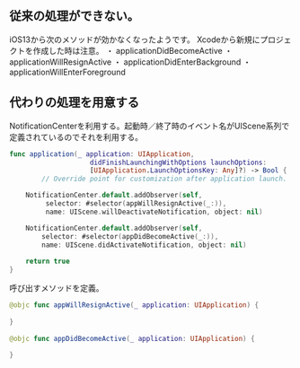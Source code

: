 <!--
title:   iOS 13 起動時／終了時メモ
tags:    Swift
id:      17b7c6baf1004c41bf88
private: false
-->
## 従来の処理ができない。
iOS13から次のメソッドが効かなくなったようです。 Xcodeから新規にプロジェクトを作成した時は注意。
 ・ applicationDidBecomeActive
 ・ applicationWillResignActive
 ・ applicationDidEnterBackground
 ・ applicationWillEnterForeground

## 代わりの処理を用意する
NotificationCenterを利用する。起動時／終了時のイベント名がUIScene系列で定義されているのでそれを利用する。

```swift
func application(_ application: UIApplication,
                    didFinishLaunchingWithOptions launchOptions: 
                    [UIApplication.LaunchOptionsKey: Any]?) -> Bool {
        // Override point for customization after application launch.

    NotificationCenter.default.addObserver(self, 
         selector: #selector(appWillResignActive(_:)), 
         name: UIScene.willDeactivateNotification, object: nil)

    NotificationCenter.default.addObserver(self, 
        selector: #selector(appDidBecomeActive(_:)), 
        name: UIScene.didActivateNotification, object: nil)
        
    return true
}
```

呼び出すメソッドを定義。

```swift
@objc func appWillResignActive(_ application: UIApplication) {
        
}
    
@objc func appDidBecomeActive(_ application: UIApplication) {
        
}
```